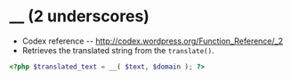 # __ (2 underscores)
- Codex reference -- http://codex.wordpress.org/Function_Reference/_2
- Retrieves the translated string from the `translate()`.

```php
<?php $translated_text = __( $text, $domain ); ?>
```